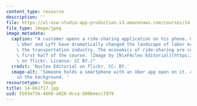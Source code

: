 ```yaml
---
content_type: resource
description: ''
file: https://ol-ocw-studio-app-production.s3.amazonaws.com/courses/14-661-labor-economics-i-fall-2017/5503ef364608a026dcca500beecc7979_14-661f17.jpg
file_type: image/jpeg
image_metadata:
  caption: "A customer opens a ride-sharing application on his phone. Companies like\
    \ Uber and Lyft have dramatically changed the landscape of labor economics in\
    \ the transportation industry. The economics of ride-sharing are covered in the\
    \ first half of the course. (Image by [N\xFAcleo Editorial](https://www.flickr.com/photos/132115055@N04/26007325692/in/dateposted/)\
    \ on flickr. License: CC BY.)"
  credit: 'Nucleo Editorial on flickr. CC: BY.'
  image-alt: 'Someone holds a smartphone with an Uber app open on it. A taxi is seen
    in the background. '
resourcetype: Image
title: 14-661f17.jpg
uid: 5503ef36-4608-a026-dcca-500beecc7979
---
```

